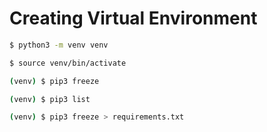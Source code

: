 # Creating Virtual Environment

```zsh
$ python3 -m venv venv
```

```zsh
$ source venv/bin/activate
```

```zsh
(venv) $ pip3 freeze
```

```zsh
(venv) $ pip3 list
```

```zsh
(venv) $ pip3 freeze > requirements.txt
```